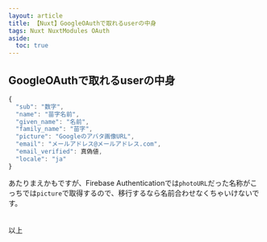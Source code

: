 ```yaml
---
layout: article
title: 【Nuxt】GoogleOAuthで取れるuserの中身
tags: Nuxt NuxtModules OAuth
aside:
  toc: true
---
```




## GoogleOAuthで取れるuserの中身

```js
{
  "sub": "数字",
  "name": "苗字名前",
  "given_name": "名前",
  "family_name": "苗字",
  "picture": "Googleのアバタ画像URL",
  "email": "メールアドレス@メールアドレス.com",
  "email_verified": 真偽値,
  "locale": "ja"
}

```


あたりまえかもですが、Firebase Authenticationでは`photoURL`だった名称がこっちでは`picture`で取得するので、移行するなら名前合わせなくちゃいけないです。
<br/>
<br/>
<br/>
以上

